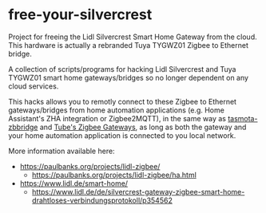 # free-your-silvercrest
Project for freeing the Lidl Silvercrest Smart Home Gateway from the cloud. This hardware is actually a rebranded Tuya TYGWZ01 Zigbee to Ethernet bridge.

A collection of scripts/programs for hacking Lidl Silvercrest and Tuya TYGWZ01 smart home gateways/bridges so no longer dependent on any cloud services.

This hacks allows you to remotly connect to these Zigbee to Ethernet gateways/bridges from home automation applications (e.g. Home Assistant's ZHA integration or Zigbee2MQTT), in the same way as [tasmota-zbbridge](https://zigbee.blakadder.com/Sonoff_ZBBridge.html) and [Tube's Zigbee Gateways](https://github.com/tube0013/tube_gateways), as long as both the gateway and your home automation application is connected to you local network.

More information available here: 

* https://paulbanks.org/projects/lidl-zigbee/
  * https://paulbanks.org/projects/lidl-zigbee/ha.html
* https://www.lidl.de/smart-home/
  * https://www.lidl.de/de/silvercrest-gateway-zigbee-smart-home-drahtloses-verbindungsprotokoll/p354562

